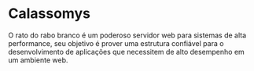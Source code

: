 Calassomys
==========

 O rato do rabo branco é um poderoso servidor web para sistemas de alta performance, seu objetivo é 
 prover uma estrutura confiável para o desenvolvimento de aplicações que necessitem de alto desempenho 
 em um ambiente web.
